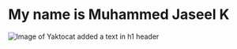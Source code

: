 # My name is Muhammed Jaseel K
![Image of Yaktocat](https://octodex.github.com/images/yaktocat.png)
added a text in h1 header
